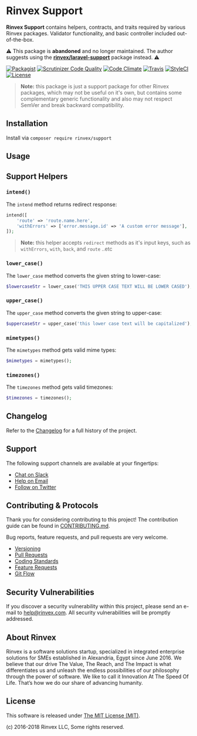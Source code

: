 # Rinvex Support

**Rinvex Support** contains helpers, contracts, and traits required by various Rinvex packages. Validator functionality, and basic controller included out-of-the-box.

⚠️ This package is **abandoned** and no longer maintained. The author suggests using the **[rinvex/laravel-support](https://github.com/rinvex/laravel-support)** package instead. ⚠️

[![Packagist](https://img.shields.io/packagist/v/rinvex/support.svg?label=Packagist&style=flat-square)](https://packagist.org/packages/rinvex/support)
[![Scrutinizer Code Quality](https://img.shields.io/scrutinizer/g/rinvex/support.svg?label=Scrutinizer&style=flat-square)](https://scrutinizer-ci.com/g/rinvex/support/)
[![Code Climate](https://img.shields.io/codeclimate/github/rinvex/support.svg?label=CodeClimate&style=flat-square)](https://codeclimate.com/github/rinvex/support)
[![Travis](https://img.shields.io/travis/rinvex/support.svg?label=TravisCI&style=flat-square)](https://travis-ci.org/rinvex/support)
[![StyleCI](https://styleci.io/repos/60968880/shield)](https://styleci.io/repos/60968880)
[![License](https://img.shields.io/packagist/l/rinvex/support.svg?label=License&style=flat-square)](https://github.com/rinvex/support/blob/develop/LICENSE)


> **Note:** this package is just a support package for other Rinvex packages, which may not be useful on it's own, but contains some complementary generic functionality and also may not respect SemVer and break backward compatibility.


## Installation

Install via `composer require rinvex/support`


## Usage

## Support Helpers

### `intend()`

The `intend` method returns redirect response:
```php
intend([
    'route' => 'route.name.here',
    'withErrors' => ['error.message.id' => 'A custom error message'],
]);
```

> **Note:** this helper accepts `redirect` methods as it's input keys, such as `withErrors`, `with`, `back`, and `route` ..etc

### `lower_case()`

The `lower_case` method converts the given string to lower-case:
```php
$lowercaseStr = lower_case('THIS UPPER CASE TEXT WILL BE LOWER CASED');
```

### `upper_case()`

The `upper_case` method converts the given string to upper-case:
```php
$uppercaseStr = upper_case('this lower case text will be capitalized');
```

### `mimetypes()`

The `mimetypes` method gets valid mime types:
```php
$mimetypes = mimetypes();
```

### `timezones()`

The `timezones` method gets valid timezones:
```php
$timezones = timezones();
```


## Changelog

Refer to the [Changelog](CHANGELOG.md) for a full history of the project.


## Support

The following support channels are available at your fingertips:

- [Chat on Slack](http://chat.rinvex.com)
- [Help on Email](mailto:help@rinvex.com)
- [Follow on Twitter](https://twitter.com/rinvex)


## Contributing & Protocols

Thank you for considering contributing to this project! The contribution guide can be found in [CONTRIBUTING.md](CONTRIBUTING.md).

Bug reports, feature requests, and pull requests are very welcome.

- [Versioning](CONTRIBUTING.md#versioning)
- [Pull Requests](CONTRIBUTING.md#pull-requests)
- [Coding Standards](CONTRIBUTING.md#coding-standards)
- [Feature Requests](CONTRIBUTING.md#feature-requests)
- [Git Flow](CONTRIBUTING.md#git-flow)


## Security Vulnerabilities

If you discover a security vulnerability within this project, please send an e-mail to [help@rinvex.com](help@rinvex.com). All security vulnerabilities will be promptly addressed.


## About Rinvex

Rinvex is a software solutions startup, specialized in integrated enterprise solutions for SMEs established in Alexandria, Egypt since June 2016. We believe that our drive The Value, The Reach, and The Impact is what differentiates us and unleash the endless possibilities of our philosophy through the power of software. We like to call it Innovation At The Speed Of Life. That’s how we do our share of advancing humanity.


## License

This software is released under [The MIT License (MIT)](LICENSE).

(c) 2016-2018 Rinvex LLC, Some rights reserved.
